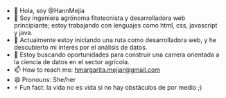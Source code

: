 - 👋 Hola, soy @HannMejia
- 👀 Soy ingeniera agrónoma fitotecnista y desarrolladora web principiante; estoy trabajando con lenguajes como html, css, javascript y java.
- 🌱 Actualmente estoy iniciando una ruta como desarrolladora web, y he descubierto mi interés por el análisis de datos.
- 💞️ Estoy buscando oportunidades para construir una carrera orientada a la ciencia de datos en el sector agrícola.
- 📫 How to reach me: hmargarita.mejiar@gmail.com
- 😄 Pronouns: She/her
- ⚡ Fun fact: la vida no es vida si no hay obstáculos de por medio ;)

<!---
HannMejia/HannMejia is a ✨ special ✨ repository because its `README.md` (this file) appears on your GitHub profile.
You can click the Preview link to take a look at your changes.
--->
